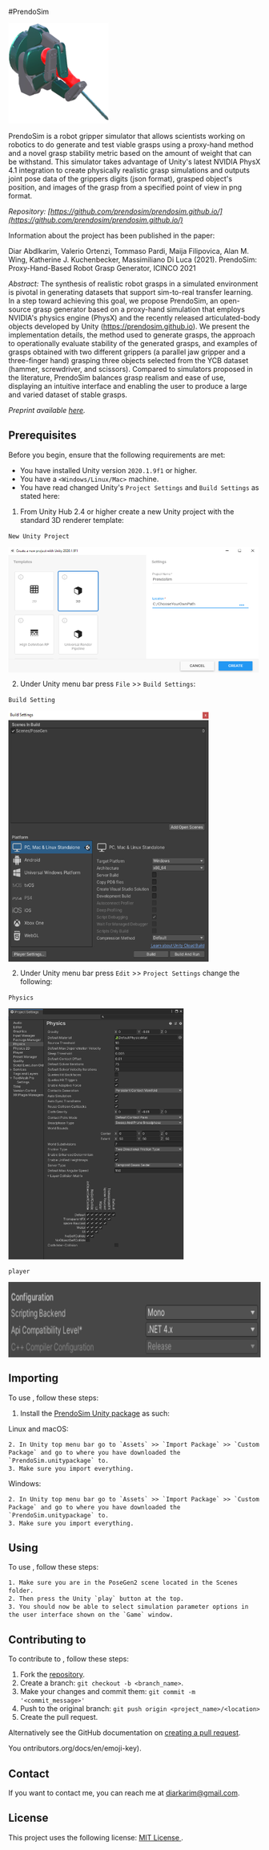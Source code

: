 #PrendoSim

<p align="left">
  <img width="200" height="200" src="prendosim2.png">
</p>


PrendoSim is a robot gripper simulator that allows scientists working on robotics to do generate and test viable grasps using a proxy-hand method and a novel grasp stability metric based on the amount of weight that can be withstand. This simulator takes advantage of Unity's latest NVIDIA PhysX 4.1 integration to create physically realistic grasp simulations and outputs joint pose data of the grippers digits (json format), grasped object's position, and images of the grasp from a specified point of view in png format.

*Repository: [https://github.com/prendosim/prendosim.github.io/](https://github.com/prendosim/prendosim.github.io/)*

Information about the project has been published in the paper:

Diar Abdlkarim, Valerio Ortenzi, Tommaso Pardi, Maija Filipovica, Alan M. Wing, Katherine J. Kuchenbecker, Massimiliano Di Luca (2021). PrendoSim: Proxy-Hand-Based Robot Grasp Generator, ICINCO 2021

*Abstract:* The synthesis of realistic robot grasps in a simulated environment is pivotal in generating datasets that support sim-to-real transfer learning. In a step toward achieving this goal, we propose PrendoSim, an open-source grasp generator based on a proxy-hand simulation that employs NVIDIA's physics engine (PhysX) and the recently released articulated-body objects developed by Unity (https://prendosim.github.io). We present the implementation details, the method used to generate grasps, the approach to operationally evaluate stability of the generated grasps, and examples of grasps obtained with two different grippers (a parallel jaw gripper and a three-finger hand) grasping three objects selected from the YCB dataset (hammer, screwdriver, and scissors).  Compared to simulators proposed in the literature, PrendoSim balances grasp realism and ease of use, displaying an intuitive interface and enabling the user to produce a large and varied dataset of stable grasps.

*Preprint available [here](https://github.com/prendosim/prendosim.github.io/blob/main/PrendoSim_Camera_Ready.pdf).*


## Prerequisites

Before you begin, ensure that the following requirements are met:
<!--- These are just example requirements. Add, duplicate or remove as required --->
* You have installed Unity version `2020.1.9f1` or higher.
* You have a `<Windows/Linux/Mac>` machine.
* You have read changed Unity's `Project Settings` and `Build Settings` as stated here:

1. From Unity Hub 2.4 or higher create a new Unity project with the standard 3D renderer template:

`New Unity Project`

<img align="center" width="500" height="250" src="standard3D.png">

2. Under Unity menu bar press `File` >> `Build Settings`:

`Build Setting`

<img align="center" width="400" height="500" src="build.png">

2. Under Unity menu bar press `Edit` >> `Project Settings` change the following:

`Physics`

<img align="center" width="350" height="500" src="physics.png">

`player`

<img align="center" width="600" height="150" src="player.png">

## Importing <PrendoSim>

To use <PrendoSim>, follow these steps:

1. Install the [PrendoSim Unity package](https://github.com/prendosim/prendosim.github.io/blob/main/PrendoSimv1.unitypackage) as such:

Linux and macOS:
```
2. In Unity top menu bar go to `Assets` >> `Import Package` >> `Custom Package` and go to where you have downloaded the `PrendoSim.unitypackage` to.
3. Make sure you import everything.
```

Windows:
```
2. In Unity top menu bar go to `Assets` >> `Import Package` >> `Custom Package` and go to where you have downloaded the `PrendoSim.unitypackage` to.
3. Make sure you import everything.
```

## Using <PrendoSim>

To use <PrendoSim>, follow these steps:

```
1. Make sure you are in the PoseGen2 scene located in the Scenes folder.
2. Then press the Unity `play` button at the top.
3. You should now be able to select simulation parameter options in the user interface shown on the `Game` window.
```

## Contributing to <PrendoSim>
<!--- If your README is long or you have some specific process or steps you want contributors to follow, consider creating a separate CONTRIBUTING.md file--->
To contribute to <PrendoSim>, follow these steps:

1. Fork the [repository](https://github.com/prendosim/prendosim.github.io).
2. Create a branch: `git checkout -b <branch_name>`.
3. Make your changes and commit them: `git commit -m '<commit_message>'`
4. Push to the original branch: `git push origin <project_name>/<location>`
5. Create the pull request.

Alternatively see the GitHub documentation on [creating a pull request](https://help.github.com/en/github/collaborating-with-issues-and-pull-requests/creating-a-pull-request).

<!-- ## Contributors

Thanks to the following people who have contributed to this project:

* [@scottydocs](https://github.com/scottydocs) 📖
* [@cainwatson](https://github.com/cainwatson) 🐛
* [@calchuchesta](https://github.com/calchuchesta) 🐛 -->

You <!-- might want to consider using something like the [All Contributors](https://github.com/all-contributors/all-contributors) specification and its [emoji key](https://allc -->ontributors.org/docs/en/emoji-key).

## Contact

If you want to contact me, you can reach me at <diarkarim@gmail.com>.

## License
<!--- If you're not sure which open license to use see https://choosealicense.com/--->

This project uses the following license: [MIT License
](<https://choosealicense.com/licenses/mit/>).
